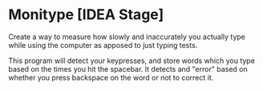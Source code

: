# Monitype [IDEA Stage]

Create a way to measure how slowly and inaccurately you actually type while using the computer as apposed to just typing tests.

This program will detect your keypresses, and store words which you type based on the times you hit the spacebar. It detects and "error" based on whether you press backspace on the word or not to correct it.

